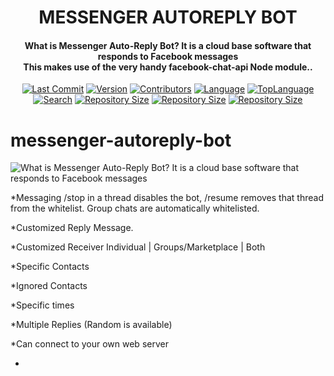 <H1 align="center">
MESSENGER AUTOREPLY BOT
</H1>
<H4 align="center">
What is Messenger Auto-Reply Bot? It is a cloud base software that responds to Facebook messages</br>
This makes use of the very handy facebook-chat-api Node module..</br>
</H4>
<p align="center">
<a href="https://github.com/kypressblackhat"><img alt="Last Commit" src="https://img.shields.io/github/last-commit/warifp/FacebookToolkit.svg"/></a>
<a href="https://github.com/warifp"><img alt="Version" src="https://img.shields.io/github/release/warifp/FacebookToolkit.svg"/></a>
<a href="https://github.com/warifp"><img alt="Contributors" src="https://img.shields.io/github/contributors/warifp/FacebookToolkit.svg"/></a>
<a href="https://github.com/warifp"><img alt="Language" src="https://img.shields.io/github/languages/count/warifp/FacebookToolkit.svg"/></a>
<a href="https://github.com/warifp"><img alt="TopLanguage" src="https://img.shields.io/github/languages/top/warifp/FacebookToolkit.svg"/></a>
</br>
<a href="https://github.com/warifp"><img alt="Search" src="https://img.shields.io/github/search/warifp/FacebookToolkit/facebook.svg"/></a>
<a href="https://github.com/warifp"><img alt="Repository Size" src="https://img.shields.io/github/repo-size/warifp/FacebookToolkit.svg"/></a>
<a href="https://github.com/warifp"><img alt="Repository Size" src="https://img.shields.io/github/forks/warifp/FacebookToolkit.svg"/></a>
<a href="https://github.com/warifp"><img alt="Repository Size" src="https://img.shields.io/github/stars/warifp/FacebookToolkit.svg"/></a>
</p>







# messenger-autoreply-bot
![What is Messenger Auto-Reply Bot? It is a cloud base software that responds to Facebook messages](https://user-images.githubusercontent.com/21362676/79481057-93da2c80-8041-11ea-8534-2b4bc61c349d.png)


*Messaging /stop in a thread disables the bot, /resume removes that thread from the whitelist. Group chats are automatically whitelisted.

*Customized Reply Message.

*Customized Receiver Individual | Groups/Marketplace | Both

*Specific Contacts

*Ignored Contacts

*Specific times

*Multiple Replies (Random is available)

*Can connect to your own web server

*

